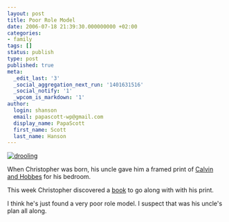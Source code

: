 ```yaml
---
layout: post
title: Poor Role Model
date: 2006-07-18 21:39:30.000000000 +02:00
categories:
- family
tags: []
status: publish
type: post
published: true
meta:
  _edit_last: '3'
  _social_aggregation_next_run: '1401631516'
  _social_notify: '1'
  _wpcom_is_markdown: '1'
author:
  login: shanson
  email: papascott-wp@gmail.com
  display_name: PapaScott
  first_name: Scott
  last_name: Hanson
---
```

<p><a href="http://www.amazon.com/gp/product/0836218256"><img src="https://res.cloudinary.com/papascott/image/upload/wordpress/wp-content/uploads/2006/07/drooling.jpeg" alt="drooling" /></a></p>
<p>When Christopher was born, his uncle gave him a framed print of <a href="http://en.wikipedia.org/wiki/Calvin_and_Hobbes">Calvin and Hobbes</a> for his bedroom.</p>
<p>This week Christopher discovered a <a href="http://www.amazon.com/gp/product/0836218256">book</a> to go along with with his print.</p>
<p>I think he's just found a very poor role model. I suspect that was his uncle's plan all along.</p>
